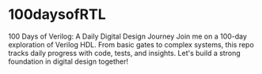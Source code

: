 # 100daysofRTL
100 Days of Verilog: A Daily Digital Design Journey  Join me on a 100-day exploration of Verilog HDL. From basic gates to complex systems, this repo tracks daily progress with code, tests, and insights. Let's build a strong foundation in digital design together!
